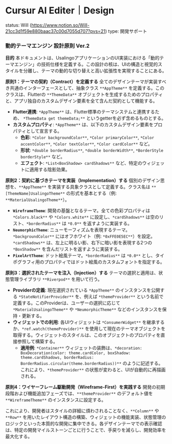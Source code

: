 # Cursur AI Editer｜Design

status: Will (https://www.notion.so/Will-21cc3d1f59e880baac37c00d7055d707?pvs=21)
type: 開発サポート

### **動的テーマエンジン 設計原則 Ver.2**

**目的**
本ドキュメントは、UsalingoアプリケーションのUI実装における「動的テーマエンジン」の技術仕様を定義する。この設計の核は、UIの構造と視覚的スタイルを分離し、テーマの動的な切り替えと高い拡張性を実現することにある。

**原則1：テーマの契約（Contract）を定義する**
全てのデザインテーマが実装すべき共通のインターフェースとして、抽象クラス `**AppTheme**` を定義する。このクラスは、Flutterの `**ThemeData**` オブジェクトを生成するためのプロパティと、アプリ独自のカスタムデザイン要素を全て含んだ契約として機能する。

- **Flutter連携**: `*AppTheme**` は、Flutter標準のテーマシステムと連携するため、 `*ThemeData get themeData;**` というgetterを必ず含めるものとする。
- **カスタムプロパティ**: `*AppTheme**` は、以下のカスタムデザイン要素をプロパティとして宣言する。
    - **色彩**: `*Color backgroundColor**`, `*Color primaryColor**`, `*Color accentColor**`, `*Color textColor**`, `*Color cardColor**` など。
    - **形状**: `*double borderRadius**`, `*double borderWidth**`, `*BorderStyle borderStyle**` など。
    - **エフェクト**: `*List<BoxShadow> cardShadows**` など、特定のウィジェットに適用する陰影効果。

**原則2：契約に基づきテーマを実装（Implementation）する**
個別のデザイン思想を、`**AppTheme**` を実装する具象クラスとして定義する。クラス名は `**[ThemeName]UsalingoTheme**` の形式を基本とする（例: `**MaterialUsalingoTheme**`）。

- **`WireframeTheme`**: 開発の基盤となるテーマ。全ての色彩プロパティは `*Colors.black**` や `*Colors.white**` に設定し、`*cardShadows**` は空のリスト、`*borderRadius**` は `*0.0**` を返すように実装する。
- **`NeumorphicTheme`**: ニューモーフィズムを表現するテーマ。`*backgroundColor**` にはオフホワイト（例: `*0xFFE0E5EC**`）を設定。`*cardShadows**` は、左上に明るい影、右下に暗い影を表現する2つの `*BoxShadow**` を含んだリストを返すように実装する。
- **`PixelArtTheme`**: ドット絵風テーマ。`*borderRadius**` は `*0.0**` とし、タイポグラフィ用のプロパティではドット絵風のカスタムフォントを指定する。

**原則3：選択されたテーマを注入（Injection）する**
テーマの選択と適用は、状態管理ライブラリ `**Riverpod**` を用いて行う。

- **Providerの定義**: 現在選択されている `*AppTheme**` のインスタンスを公開する `*StateNotifierProvider**` を、例えば `*themeProvider**` という名前で定義する。このProviderは、ユーザーの選択に応じて `*MaterialUsalingoTheme**` や `*NeumorphicTheme**` などのインスタンスを保持・更新する。
- **ウィジェットでの利用**: 各UIウィジェットは `*ConsumerWidget**` を継承するか、`*ref.watch(themeProvider)**` を使用して現在のテーマオブジェクトを取得する。ウィジェットのスタイルは、このオブジェクトのプロパティを直接参照して構築する。
    - **適用例**: `*Container**` ウィジェットの装飾は、`*decoration: BoxDecoration(color: theme.cardColor, boxShadow: theme.cardShadows, borderRadius: BorderRadius.circular(theme.borderRadius))**` のように記述する。これにより、`*themeProvider**` の状態が変わると、UIが自動的に再描画される。

**原則4：ワイヤーフレーム駆動開発（Wireframe-First）を実践する**
開発の初期段階および機能追加フェーズでは、`**themeProvider**` のデフォルト値を `**WireframeTheme**` のインスタンスに設定する。

これにより、開発者はスタイルの詳細に煩わされることなく、`**Column**` や `**Row**` を用いたレイアウト構造の構築、ウィジェットの機能実装、状態管理のロジックといった本質的な開発に集中できる。各デザインテーマでの表示確認は、特定の開発マイルストーンごとに行うことで、手戻りを減らし、開発効率を最大化する。